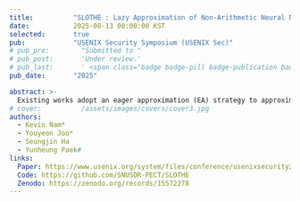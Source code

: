 ```yaml
---
title:          "SLOTHE : Lazy Approximation of Non-Arithmetic Neural Network Functions over Encrypted Data"
date:           2025-08-13 00:00:00 KST
selected:       true
pub:            "USENIX Security Symposium (USENIX Sec)"
# pub_pre:        "Submitted to "
# pub_post:       'Under review.'
# pub_last:       ' <span class="badge badge-pill badge-publication badge-success">Spotlight</span>'
pub_date:       "2025"

abstract: >-
  Existing works adopt an eager approximation (EA) strategy to approximate non-arithmetic functions (NAFs), which statically replaces each NAF with a fixed polynomial, locking in computational errors and limiting optimization opportunities. We propose SLOTHE, a lazy approximation (LA) solution that recursively decomposes NAF codes into arithmetic and nonarithmetic sub-functions, selectively approximating only the non-arithmetic components when required.
# cover:          /assets/images/covers/cover3.jpg
authors:
  - Kevin Nam*
  - Youyeon Joo*
  - Seungjin Ha
  - Yunheung Paek#
links:
  Paper: https://www.usenix.org/system/files/conference/usenixsecurity25/
  Code: https://github.com/SNUSOR-PECT/SLOTHE
  Zenodo: https://zenodo.org/records/15572278
---
```

